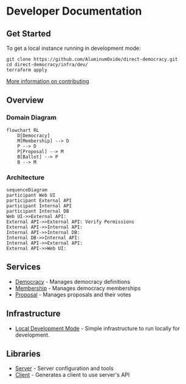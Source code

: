 # Developer Documentation


## Get Started
To get a local instance running in development mode:

```
git clone https://github.com/AluminumOxide/direct-democracy.git
cd direct-democracy/infra/dev/
terraform apply
```
[More information on contributing](../CONTRIBUTING.md)

## Overview
### Domain Diagram
```mermaid
flowchart RL
    D[Democracy]
    M[Membership] --> D
    P --> D
    P[Proposal] --> M
    B[Ballot] --> P
    B --> M
```

### Architecture
```mermaid
sequenceDiagram
participant Web UI
participant External API
participant Internal API
participant Internal DB
Web UI->>External API: 
External API->>External API: Verify Permissions
External API->>Internal API: 
Internal API->>Internal DB: 
Internal DB->>Internal API: 
Internal API->>External API: 
External API->>Web UI: 
```

## Services
* [Democracy](../services/api-democracy/) - Manages democracy definitions
* [Membership](../services/api-membership/) - Manages democracy memberships
* [Proposal](../services/api-proposal/) - Manages proposals and their votes

## Infrastructure
* [Local Development Mode](./infra-local.md) - Simple infrastructure to run locally for development.

## Libraries
* [Server](../libs/server/) - Server configuration and tools
* [Client](../libs/client) - Generates a client to use server's API

